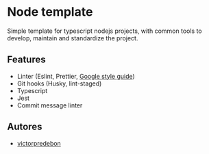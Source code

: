 # Node template

Simple template for typescript nodejs projects, with common tools to develop, maintain and standardize the project.

## Features

- Linter (Eslint, Prettier, [Google style guide](https://google.github.io/styleguide/jsguide.html))
- Git hooks (Husky, lint-staged)
- Typescript
- Jest
- Commit message linter

## Autores

- [victorpredebon](https://github.com/victorpredebon)
